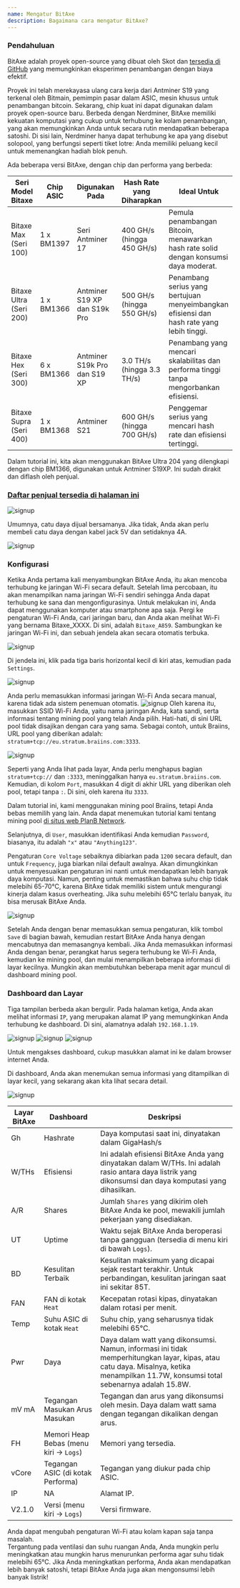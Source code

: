 ```yaml
---
name: Mengatur BitAxe
description: Bagaimana cara mengatur BitAxe?
---
```


### Pendahuluan

BitAxe adalah proyek open-source yang dibuat oleh Skot dan [tersedia di GitHub](https://github.com/skot/bitaxe) yang memungkinkan eksperimen penambangan dengan biaya efektif.

Proyek ini telah merekayasa ulang cara kerja dari Antminer S19 yang terkenal oleh Bitmain, pemimpin pasar dalam ASIC, mesin khusus untuk penambangan bitcoin. Sekarang, chip kuat ini dapat digunakan dalam proyek open-source baru. Berbeda dengan Nerdminer, BitAxe memiliki kekuatan komputasi yang cukup untuk terhubung ke kolam penambangan, yang akan memungkinkan Anda untuk secara rutin mendapatkan beberapa satoshi. Di sisi lain, Nerdminer hanya dapat terhubung ke apa yang disebut solopool, yang berfungsi seperti tiket lotre: Anda memiliki peluang kecil untuk memenangkan hadiah blok penuh.

Ada beberapa versi BitAxe, dengan chip dan performa yang berbeda:

| Seri Model Bitaxe        | Chip ASIC | Digunakan Pada              | Hash Rate yang Diharapkan   | Ideal Untuk                                                                                                |
| ------------------------ | --------- | --------------------------- | --------------------------- | ---------------------------------------------------------------------------------------------------------- |
| Bitaxe Max (Seri 100)    | 1 x BM1397| Seri Antminer 17            | 400 GH/s (hingga 450 GH/s)  | Pemula penambangan Bitcoin, menawarkan hash rate solid dengan konsumsi daya moderat.                       |
| Bitaxe Ultra (Seri 200)  | 1 x BM1366| Antminer S19 XP dan S19k Pro| 500 GH/s (hingga 550 GH/s)  | Penambang serius yang bertujuan menyeimbangkan efisiensi dan hash rate yang lebih tinggi.                  |
| Bitaxe Hex (Seri 300)    | 6 x BM1366| Antminer S19k Pro dan S19 XP| 3.0 TH/s (hingga 3.3 TH/s)  | Penambang yang mencari skalabilitas dan performa tinggi tanpa mengorbankan efisiensi.                      |
| Bitaxe Supra (Seri 400)  | 1 x BM1368| Antminer S21                | 600 GH/s (hingga 700 GH/s)  | Penggemar serius yang mencari hash rate dan efisiensi tertinggi.                                           |

Dalam tutorial ini, kita akan menggunakan BitAxe Ultra 204 yang dilengkapi dengan chip BM1366, digunakan untuk Antminer S19XP. Ini sudah dirakit dan diflash oleh penjual.

### [Daftar penjual tersedia di halaman ini](https://bitaxe.org/legit.html)

![signup](assets/2.webp)

Umumnya, catu daya dijual bersamanya. Jika tidak, Anda akan perlu membeli catu daya dengan kabel jack 5V dan setidaknya 4A.

![signup](assets/1.webp)

### Konfigurasi
Ketika Anda pertama kali menyambungkan BitAxe Anda, itu akan mencoba terhubung ke jaringan Wi-Fi secara default. Setelah lima percobaan, itu akan menampilkan nama jaringan Wi-Fi sendiri sehingga Anda dapat terhubung ke sana dan mengonfigurasinya.
Untuk melakukan ini, Anda dapat menggunakan komputer atau smartphone apa saja. Pergi ke pengaturan Wi-Fi Anda, cari jaringan baru, dan Anda akan melihat Wi-Fi yang bernama Bitaxe_XXXX. Di sini, adalah `Bitaxe_A859`. Sambungkan ke jaringan Wi-Fi ini, dan sebuah jendela akan secara otomatis terbuka.

![signup](assets/3.webp)

Di jendela ini, klik pada tiga baris horizontal kecil di kiri atas, kemudian pada `Settings`.

![signup](assets/4.webp)

Anda perlu memasukkan informasi jaringan Wi-Fi Anda secara manual, karena tidak ada sistem penemuan otomatis.
![signup](assets/5.webp)
Oleh karena itu, masukkan SSID Wi-Fi Anda, yaitu nama jaringan Anda, kata sandi, serta informasi tentang mining pool yang telah Anda pilih. Hati-hati, di sini URL pool tidak disajikan dengan cara yang sama. Sebagai contoh, untuk Braiins, URL pool yang diberikan adalah: `stratum+tcp://eu.stratum.braiins.com:3333`.

![signup](assets/6.webp)

Seperti yang Anda lihat pada layar, Anda perlu menghapus bagian `stratum+tcp://` dan `:3333`, meninggalkan hanya `eu.stratum.braiins.com`. Kemudian, di kolom `Port`, masukkan 4 digit di akhir URL yang diberikan oleh pool, tetapi tanpa `:`. Di sini, oleh karena itu `3333`.

Dalam tutorial ini, kami menggunakan mining pool Braiins, tetapi Anda bebas memilih yang lain. Anda dapat menemukan tutorial kami tentang mining pool [di situs web PlanB Network](https://planb.network/en/tutorials/mining).

Selanjutnya, di `User`, masukkan identifikasi Anda kemudian `Password`, biasanya, itu adalah `"x"` atau `"Anything123"`.

Pengaturan `Core Voltage` sebaiknya dibiarkan pada `1200` secara default, dan untuk `Frequency`, juga biarkan nilai default awalnya. Akan dimungkinkan untuk menyesuaikan pengaturan ini nanti untuk mendapatkan lebih banyak daya komputasi. Namun, penting untuk memastikan bahwa suhu chip tidak melebihi 65-70°C, karena BitAxe tidak memiliki sistem untuk mengurangi kinerja dalam kasus overheating. Jika suhu melebihi 65°C terlalu banyak, itu bisa merusak BitAxe Anda.

![signup](assets/7.webp)

Setelah Anda dengan benar memasukkan semua pengaturan, klik tombol `Save` di bagian bawah, kemudian restart BitAxe Anda hanya dengan mencabutnya dan memasangnya kembali.
Jika Anda memasukkan informasi Anda dengan benar, perangkat harus segera terhubung ke Wi-Fi Anda, kemudian ke mining pool, dan mulai menampilkan beberapa informasi di layar kecilnya. Mungkin akan membutuhkan beberapa menit agar muncul di dashboard mining pool.
### Dashboard dan Layar

Tiga tampilan berbeda akan bergulir. Pada halaman ketiga, Anda akan melihat informasi `IP`, yang merupakan alamat IP yang memungkinkan Anda terhubung ke dashboard. Di sini, alamatnya adalah `192.168.1.19`.

![signup](assets/8.webp) ![signup](assets/9.webp) ![signup](assets/10.webp)

Untuk mengakses dashboard, cukup masukkan alamat ini ke dalam browser internet Anda.

Di dashboard, Anda akan menemukan semua informasi yang ditampilkan di layar kecil, yang sekarang akan kita lihat secara detail.

![signup](assets/11.webp)

| Layar BitAxe | Dashboard                                   | Deskripsi                                                                                                                                                                                                               |
| ------------- | ------------------------------------------- | ------------------------------------------------------------------------------------------------------------------------------------------------------------------------------------------------------------------------- |
| Gh            | Hashrate                                    | Daya komputasi saat ini, dinyatakan dalam GigaHash/s                                                                                                                                                                      |
| W/THs         | Efisiensi                                  | Ini adalah efisiensi BitAxe Anda yang dinyatakan dalam W/THs. Ini adalah rasio antara daya listrik yang dikonsumsi dan daya komputasi yang dihasilkan.                                                                          |
| A/R           | Shares                                      | Jumlah `Shares` yang dikirim oleh BitAxe Anda ke pool, mewakili jumlah pekerjaan yang disediakan.                                                                                                                          |
| UT            | Uptime                                      | Waktu sejak BitAxe Anda beroperasi tanpa gangguan (tersedia di menu kiri di bawah `Logs`).                                                                                                                |
| BD            | Kesulitan Terbaik                           | Kesulitan maksimum yang dicapai sejak restart terakhir. Untuk perbandingan, kesulitan jaringan saat ini sekitar 85T.                                                                                                      |
| FAN           | FAN di kotak `Heat`                         | Kecepatan rotasi kipas, dinyatakan dalam rotasi per menit.                                                                                                                                                                 |
| Temp          | Suhu ASIC di kotak `Heat`                   | Suhu chip, yang seharusnya tidak melebihi 65°C.                                                                                                                                                                            |
| Pwr           | Daya                                        | Daya dalam watt yang dikonsumsi. Namun, informasi ini tidak memperhitungkan layar, kipas, atau catu daya. Misalnya, ketika menampilkan 11.7W, konsumsi total sebenarnya adalah 15.8W.                                     |
| mV mA         | Tegangan Masukan Arus Masukan               | Tegangan dan arus yang dikonsumsi oleh mesin. Daya dalam watt sama dengan tegangan dikalikan dengan arus.                                                                                                                  |
| FH            | Memori Heap Bebas (menu kiri -> `Logs`)     | Memori yang tersedia.                                                                                                                                                                                                     |
| vCore         | Tegangan ASIC (di kotak Performa)           | Tegangan yang diukur pada chip ASIC.                                                                                                                                                                                      |
| IP            | NA                                          | Alamat IP.                                                                                                                                                                                                                |
| V2.1.0        | Versi (menu kiri -> `Logs`)                 | Versi firmware.                                                                                                                                                                                                           |
Anda dapat mengubah pengaturan Wi-Fi atau kolam kapan saja tanpa masalah.  
Tergantung pada ventilasi dan suhu ruangan Anda, Anda mungkin perlu meningkatkan atau mungkin harus menurunkan performa agar suhu tidak melebihi 65°C. Jika Anda meningkatkan performa, Anda akan mendapatkan lebih banyak satoshi, tetapi BitAxe Anda juga akan mengonsumsi lebih banyak listrik!